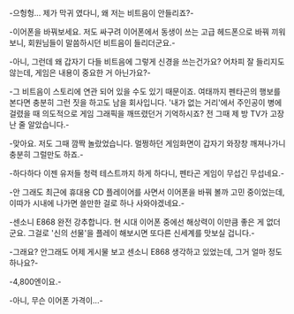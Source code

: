 -으헝헝... 제가 막귀 였다니, 왜 저는 비트음이 안들리죠?- 

-이어폰을 바꿔보세요. 저도 싸구려 이어폰에서 동생이 쓰는 고급 헤드폰으로 바꿔 끼워 보니, 회원님들이 말씀하시던 비트음이 들리더군요.- 

-아니, 그런데 왜 갑자기 다들 비트음에 그렇게 신경을 쓰는건가요? 어차피 잘 들리지도 않는데, 게임은 내용이 중요한 거 아닌가요?- 

-그 비트음이 스토리에 연관 되어 있을 수도 있기 때문이죠. 여태까지 펜타곤의 행보를 본다면 충분히 그런 짓을 하고도 남을 회사입니다. '내가 없는 거리'에서 주인공이 병에 걸렸을 때 의도적으로 게임 그래픽을 깨뜨렸던거 기억하시죠? 전 그때 제 방 TV가 고장난 줄 알았습니다.- 

-맞아요. 저도 그때 깜짝 놀랐었습니다. 멀쩡하던 게임화면이 갑자기 와장창 깨져나가니 충분히 그럴만도 하죠.- 

-하다하다 이젠 유저들 청력 테스트까지 하게 하다니, 펜타곤 게임이 무섭긴 무섭네요.- 

-안 그래도 최근에 휴대용 CD 플레이어를 사면서 이어폰을 바꿔 볼까 고민 중이었는데, 이따가 시내에 나가면 쓸만한 걸로 하나 사와야겠네요.- 

-센소니 E868 완전 강추합니다. 현 시대 이어폰 중에선 해상력이 이만큼 좋은 게 없더군요. 그걸로 '신의 선물'을 플레이 해보시면 또다른 신세계를 맛보실 겁니다.- 

-그래요? 안그래도 어제 게시물 보고 센소니 E868 생각하고 있었는데, 그거 얼마 정도 하나요?- 

-4,800엔이요.- 

-아니, 무슨 이어폰 가격이...- 